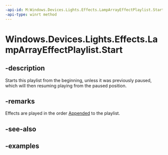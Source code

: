 ```yaml
---
-api-id: M:Windows.Devices.Lights.Effects.LampArrayEffectPlaylist.Start
-api-type: winrt method
---
```


<!-- Method syntax.
public void LampArrayEffectPlaylist.Start()
-->

# Windows.Devices.Lights.Effects.LampArrayEffectPlaylist.Start

## -description
Starts this playlist from the beginning, unless it was previously paused, which will then resuming playing from the paused position.
## -remarks
Effects are played in the order [Appended](lamparrayeffectplaylist_append_292269384.md) to the playlist.
## -see-also

## -examples

